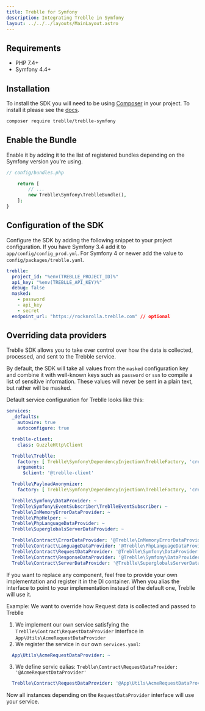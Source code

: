 ```yaml
---
title: Treblle for Symfony
description: Integrating Treblle in Symfony
layout: ../../../layouts/MainLayout.astro
---
```


## Requirements
* PHP 7.4+
* Symfony 4.4+

## Installation

To install the SDK you will need to be using [Composer]([https://getcomposer.org/)
in your project. To install it please see the [docs](https://getcomposer.org/download/).

```bash
composer require treblle/treblle-symfony
```

## Enable the Bundle

Enable it by adding it to the list of registered bundles depending on the Symfony version you're using.

```php
// config/bundles.php

    return [
        // ...
        new Treblle\Symfony\TreblleBundle(),
    ];
}
```

## Configuration of the SDK

Configure the SDK by adding the following snippet to your project configuration. If you have Symfony 3.4 add it
to ``app/config/config_prod.yml``. For Symfony 4 or newer add the value to `config/packages/treblle.yaml`.

```yaml
treblle:
  project_id: "%env(TREBLLE_PROJECT_ID)%"
  api_key: "%env(TREBLLE_API_KEY)%"
  debug: false
  masked:
    - password
    - api_key
    - secret
  endpoint_url: "https://rocknrolla.treblle.com" // optional
```

## Overriding data providers

Treblle SDK allows you to take over control over how the data is collected, processed, and sent to the Trebble service.

By default, the SDK will take all values from the `masked` configuration key and combine it with well-known keys such as
`password` or `ssn` to compile a list of sensitive information. These values will never be sent in a plain text, but
rather will be masked.

Default service configuration for Treblle looks like this:

```yaml
services:
  _defaults:
    autowire: true
    autoconfigure: true

  treblle-client:
    class: GuzzleHttp\Client

  Treblle\Treblle:
    factory: [ Treblle\Symfony\DependencyInjection\TreblleFactory, 'createTreblle' ]
    arguments:
      $client: '@treblle-client'

  Treblle\PayloadAnonymizer:
    factory: [ Treblle\Symfony\DependencyInjection\TreblleFactory, 'createAnonymizer' ]

  Treblle\Symfony\DataProvider: ~
  Treblle\Symfony\EventSubscriber\TreblleEventSubscriber: ~
  Treblle\InMemoryErrorDataProvider: ~
  Treblle\PhpHelper: ~
  Treblle\PhpLanguageDataProvider: ~
  Treblle\SuperglobalsServerDataProvider: ~

  Treblle\Contract\ErrorDataProvider: '@Treblle\InMemoryErrorDataProvider'
  Treblle\Contract\LanguageDataProvider: '@Treblle\PhpLanguageDataProvider'
  Treblle\Contract\RequestDataProvider: '@Treblle\Symfony\DataProvider'
  Treblle\Contract\ResponseDataProvider: '@Treblle\Symfony\DataProvider'
  Treblle\Contract\ServerDataProvider: '@Treblle\SuperglobalsServerDataProvider'
```

If you want to replace any component, feel free to provide your own implementation and register it in the DI container.
When you alias the interface to point to your implementation instead of the default one, Treblle will use it.

Example: We want to override how Request data is collected and passed to Treblle

1. We implement our own service satisfying the `Treblle\Contract\RequestDataProvider` interface in `App\Utils\AcmeRequestDataProvider`
2. We register the service in our own `services.yaml`:
```yaml
  App\Utils\AcmeRequestDataProvider: ~
```

3. We define servic ealias: `Treblle\Contract\RequestDataProvider: '@AcmeRequestDataProvider'`
```yaml
  Treblle\Contract\RequestDataProvider: '@App\Utils\AcmeRequestDataProvider'
```

Now all instances depending on the `RequestDataProvider` interface will use your service.
